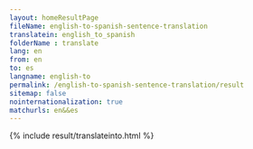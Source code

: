 ```yaml
---
layout: homeResultPage
fileName: english-to-spanish-sentence-translation
translatein: english_to_spanish
folderName : translate
lang: en
from: en
to: es
langname: english-to
permalink: /english-to-spanish-sentence-translation/result
sitemap: false
nointernationalization: true
matchurls: en&&es
---
```

{% include result/translateinto.html %}

<script src="/js/result/translation.js" data-foldername="{{page.folderName}}" data-lang="{{page.lang}}"></script>
